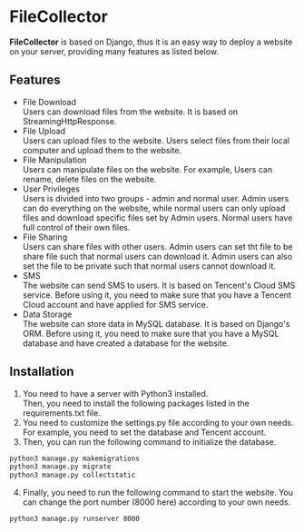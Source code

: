 # FileCollector

**FileCollector** is based on Django, thus it is an easy way
to deploy a website on your server, providing many
features as listed below.

## Features

* File Download  
  Users can download files from the website. It is based on
  StreamingHttpResponse.
* File Upload  
  Users can upload files to the website. Users select files
  from their local computer and upload them to the website.
* File Manipulation  
  Users can manipulate files on the website. For example,
  Users can rename, delete files on the website.
* User Privileges  
  Users is divided into two groups - admin and normal user.
  Admin users can do everything on the website, while normal
  users can only upload files and download specific files set
  by Admin users. Normal users have full control of their own files.
* File Sharing  
  Users can share files with other users. Admin users can
  set tht file to be share file such that normal users can
  download it. Admin users can also set the file to be private
  such that normal users cannot download it.
* SMS  
  The website can send SMS to users. It is based on
  Tencent's Cloud SMS service. Before using it, you need
  to make sure that you have a Tencent Cloud account and
  have applied for SMS service.
* Data Storage  
  The website can store data in MySQL database. It is based
  on Django's ORM. Before using it, you need to make sure
  that you have a MySQL database and have created a database
  for the website.

## Installation

1. You need to have a server with Python3 installed.  
   Then, you need to install the following packages listed
   in the requirements.txt file.
2. You need to customize the settings.py file according to
   your own needs. For example, you need to set the database and
   Tencent account.
3. Then, you can run the following command to initialize the database.

```bash
python3 manage.py makemigrations
python3 manage.py migrate
python3 manage.py collectstatic
```

4. Finally, you need to run the following command to start
   the website. You can change the port number (8000 here)
   according to your own needs.

```bash
python3 manage.py runserver 8000
```

